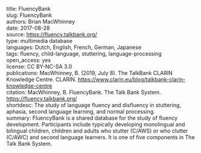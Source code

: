 title: FluencyBank \
slug: FluencyBank \
authors: Brian MacWhinney \
date: 2017-08-28 \
source: https://fluency.talkbank.org/ \
type: multimedia database \
languages: Dutch, English, French, German, Japanese \
tags: fluency, child-language, stuttering, language-processing \
open_access: yes \
license: CC BY-NC-SA 3.0 \
publications: MacWhinney, B. (2019, July 8). The TalkBank CLARIN Knowledge Centre. CLARIN. https://www.clarin.eu/blog/talkbank-clarin-knowledge-centre \
citation: MacWhinney, B. FluencyBank. The Talk Bank System. https://fluency.talkbank.org/ \
shortdesc: The study of language fluency and disfluency in stuttering, aphasia, second language learning, and normal processing. \
summary: FluencyBank is a shared database for the study of fluency development. Participants include typically developing monolingual and bilingual children, children and adults who stutter (C/AWS) or who clutter (C/AWC) and second language learners. It is one of five components in The Talk Bank System. 
